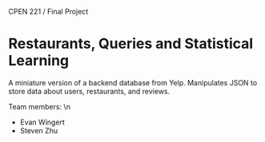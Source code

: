 CPEN 221 / Final Project

Restaurants, Queries and Statistical Learning
===
A miniature version of a backend database from Yelp. Manipulates JSON to store data about users, restaurants, and reviews. 

Team members: \n
- Evan Wingert
- Steven Zhu
